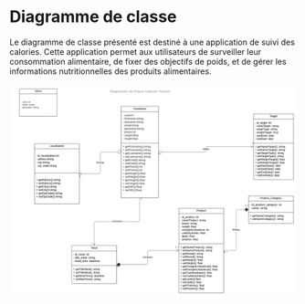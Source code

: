 # Diagramme de classe

Le diagramme de classe présenté est destiné à une application de suivi des calories. Cette application permet aux utilisateurs de surveiller leur consommation alimentaire, de fixer des objectifs de poids, et de gérer les informations nutritionnelles des produits alimentaires.

![Diagramme de classe](../../assets/images/class-diagram.png)